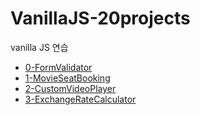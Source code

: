 # VanillaJS-20projects
vanilla JS 연습

- [0-FormValidator](./0-FormValidator)
- [1-MovieSeatBooking](./1-MovieSeatBooking)
- [2-CustomVideoPlayer](./2-CustomVideoPlayer)
- [3-ExchangeRateCalculator](./3-ExchangeRateCalculator)
